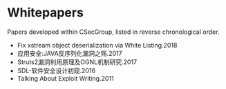 # Whitepapers

Papers developed within CSecGroup, listed in reverse chronological order.

* Fix xstream object deserialization via White Listing.2018
* 应用安全:JAVA反序列化漏洞之殇.2017
* Struts2漏洞利用原理及OGNL机制研究.2017
* SDL-软件安全设计初窥.2016
* Talking About Exploit Writing.2011
